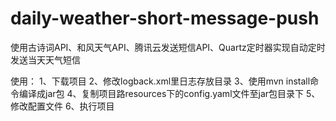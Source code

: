 # daily-weather-short-message-push
使用古诗词API、和风天气API、腾讯云发送短信API、Quartz定时器实现自动定时发送当天天气短信

使用：
1、下载项目
2、修改logback.xml里日志存放目录
3、使用mvn install命令编译成jar包
4、复制项目路resources下的config.yaml文件至jar包目录下
5、修改配置文件
6、执行项目
